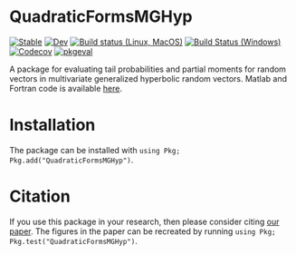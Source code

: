 # QuadraticFormsMGHyp

[![Stable](https://img.shields.io/badge/docs-stable-blue.svg)](https://s-broda.github.io/QuadraticFormsMGHyp.jl/stable)
[![Dev](https://img.shields.io/badge/docs-dev-blue.svg)](https://s-broda.github.io/QuadraticFormsMGHyp.jl/dev)
[![Build status (Linux, MacOS)](https://github.com/s-broda/QuadraticFormsMGHyp.jl/workflows/CI/badge.svg)](https://github.com/s-broda/QuadraticFormsMGHyp.jl/actions?query=workflow%3ACI)
[![Build Status (Windows)](https://ci.appveyor.com/api/projects/status/github/s-broda/QuadraticFormsMGHyp.jl?svg=true)](https://ci.appveyor.com/project/s-broda/QuadraticFormsMGHyp-jl)
[![Codecov](https://codecov.io/gh/s-broda/QuadraticFormsMGHyp.jl/branch/master/graph/badge.svg)](https://codecov.io/gh/s-broda/QuadraticFormsMGHyp.jl)
[![pkgeval](https://juliahub.com/docs/QuadraticFormsMGHyp/pkgeval.svg)](https://juliahub.com/ui/Packages/QuadraticFormsMGHyp/vxdaX)

A package for evaluating tail probabilities and partial moments for random vectors in multivariate generalized hyperbolic random vectors. Matlab and Fortran code is available [here](https://github.com/s-broda/es4mgh).

# Installation
The package can be installed with `using Pkg; Pkg.add("QuadraticFormsMGHyp")`.

# Citation
If you use this package in your research, then please consider citing [our paper](https://doi.org/10.1093/biomet/asaa067). The figures in the paper can be recreated by running `using Pkg; Pkg.test("QuadraticFormsMGHyp")`.
